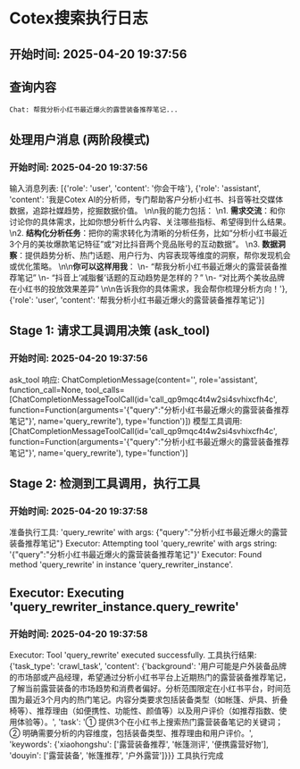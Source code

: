 # Cotex搜索执行日志

## 开始时间: 2025-04-20 19:37:56


## 查询内容
```
Chat: 帮我分析小红书最近爆火的露营装备推荐笔记...
```


## 处理用户消息 (两阶段模式)
### 开始时间: 2025-04-20 19:37:56

输入消息列表: [{'role': 'user', 'content': '你会干啥'}, {'role': 'assistant', 'content': '我是Cotex AI的分析师，专门帮助客户分析小红书、抖音等社交媒体数据，追踪社媒趋势，挖掘数据价值。  \n\n我的能力包括：  \n1. **需求交流**：和你讨论你的具体需求，比如你想分析什么内容、关注哪些指标、希望得到什么结果。  \n2. **结构化分析任务**：把你的需求转化为清晰的分析任务，比如“分析小红书最近3个月的美妆爆款笔记特征”或“对比抖音两个竞品账号的互动数据”。  \n3. **数据洞察**：提供趋势分析、热门话题、用户行为、内容表现等维度的洞察，帮你发现机会或优化策略。  \n\n**你可以这样用我**：  \n- “帮我分析小红书最近爆火的露营装备推荐笔记”  \n- “抖音上‘减脂餐’话题的互动趋势是怎样的？”  \n- “对比两个美妆品牌在小红书的投放效果差异”  \n\n告诉我你的具体需求，我会帮你梳理分析方向！'}, {'role': 'user', 'content': '帮我分析小红书最近爆火的露营装备推荐笔记'}]

## Stage 1: 请求工具调用决策 (ask_tool)
### 开始时间: 2025-04-20 19:37:56

ask_tool 响应: ChatCompletionMessage(content='', role='assistant', function_call=None, tool_calls=[ChatCompletionMessageToolCall(id='call_qp9mqc4t4w2si4svhixcfh4c', function=Function(arguments='{"query":"分析小红书最近爆火的露营装备推荐笔记"}', name='query_rewrite'), type='function')])
模型工具调用: [ChatCompletionMessageToolCall(id='call_qp9mqc4t4w2si4svhixcfh4c', function=Function(arguments='{"query":"分析小红书最近爆火的露营装备推荐笔记"}', name='query_rewrite'), type='function')]

## Stage 2: 检测到工具调用，执行工具
### 开始时间: 2025-04-20 19:37:58

准备执行工具: 'query_rewrite' with args: {"query":"分析小红书最近爆火的露营装备推荐笔记"}
Executor: Attempting tool 'query_rewrite' with args string: '{"query":"分析小红书最近爆火的露营装备推荐笔记"}'
Executor: Found method 'query_rewrite' in instance 'query_rewriter_instance'.

## Executor: Executing 'query_rewriter_instance.query_rewrite'
### 开始时间: 2025-04-20 19:37:58

Executor: Tool 'query_rewrite' executed successfully.
工具执行结果: {'task_type': 'crawl_task', 'content': {'background': '用户可能是户外装备品牌的市场部或产品经理，希望通过分析小红书平台上近期热门的露营装备推荐笔记，了解当前露营装备的市场趋势和消费者偏好。分析范围限定在小红书平台，时间范围为最近3个月内的热门笔记。内容分类要求包括装备类型（如帐篷、炉具、折叠椅等）、推荐理由（如便携性、功能性、颜值等）以及用户评价（如推荐指数、使用体验等）。', 'task': '① 提供3个在小红书上搜索热门露营装备笔记的关键词；② 明确需要分析的内容维度，包括装备类型、推荐理由和用户评价。', 'keywords': {'xiaohongshu': ['露营装备推荐', '帐篷测评', '便携露营好物'], 'douyin': ['露营装备', '帐篷推荐', '户外露营']}}}
工具执行完成
